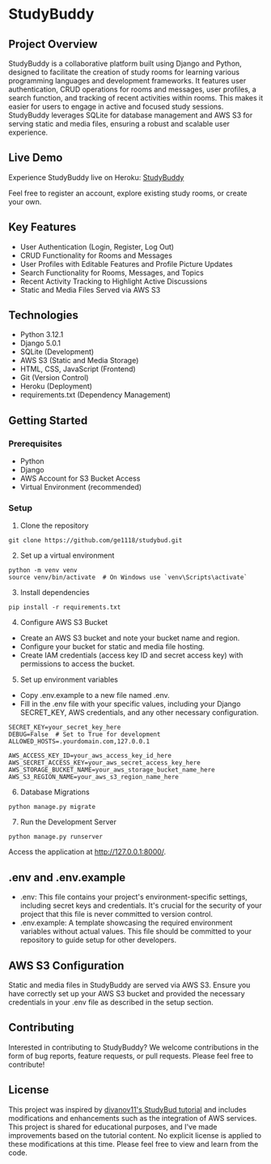 # StudyBuddy

## Project Overview
StudyBuddy is a collaborative platform built using Django and Python, designed to facilitate the creation of study rooms for learning various programming languages and development frameworks. It features user authentication, CRUD operations for rooms and messages, user profiles, a search function, and tracking of recent activities within rooms. This makes it easier for users to engage in active and focused study sessions. StudyBuddy leverages SQLite for database management and AWS S3 for serving static and media files, ensuring a robust and scalable user experience.

## Live Demo
Experience StudyBuddy live on Heroku: [StudyBuddy](https://studybuddy-1f2d333417a5.herokuapp.com/)

Feel free to register an account, explore existing study rooms, or create your own.

## Key Features
- User Authentication (Login, Register, Log Out)
- CRUD Functionality for Rooms and Messages
- User Profiles with Editable Features and Profile Picture Updates
- Search Functionality for Rooms, Messages, and Topics
- Recent Activity Tracking to Highlight Active Discussions
- Static and Media Files Served via AWS S3

## Technologies
- Python 3.12.1
- Django 5.0.1
- SQLite (Development)
- AWS S3 (Static and Media Storage)
- HTML, CSS, JavaScript (Frontend)
- Git (Version Control)
- Heroku (Deployment)
- requirements.txt (Dependency Management)

## Getting Started

### Prerequisites
- Python
- Django
- AWS Account for S3 Bucket Access
- Virtual Environment (recommended)

### Setup
1. Clone the repository
```
git clone https://github.com/ge1118/studybud.git
```

2. Set up a virtual environment
```
python -m venv venv
source venv/bin/activate  # On Windows use `venv\Scripts\activate`
```

3. Install dependencies
```
pip install -r requirements.txt
```

4. Configure AWS S3 Bucket
- Create an AWS S3 bucket and note your bucket name and region.
- Configure your bucket for static and media file hosting.
- Create IAM credentials (access key ID and secret access key) with permissions to access the bucket.

5. Set up environment variables
- Copy .env.example to a new file named .env.
- Fill in the .env file with your specific values, including your Django SECRET_KEY, AWS credentials, and any other necessary configuration.
```
SECRET_KEY=your_secret_key_here
DEBUG=False  # Set to True for development
ALLOWED_HOSTS=.yourdomain.com,127.0.0.1

AWS_ACCESS_KEY_ID=your_aws_access_key_id_here
AWS_SECRET_ACCESS_KEY=your_aws_secret_access_key_here
AWS_STORAGE_BUCKET_NAME=your_aws_storage_bucket_name_here
AWS_S3_REGION_NAME=your_aws_s3_region_name_here
```

6. Database Migrations
```
python manage.py migrate
```

7. Run the Development Server
```
python manage.py runserver
```
Access the application at http://127.0.0.1:8000/.

## .env and .env.example
- .env: This file contains your project's environment-specific settings, including secret keys and credentials. It's crucial for the security of your project that this file is never committed to version control.
- .env.example: A template showcasing the required environment variables without actual values. This file should be committed to your repository to guide setup for other developers.

## AWS S3 Configuration
Static and media files in StudyBuddy are served via AWS S3. Ensure you have correctly set up your AWS S3 bucket and provided the necessary credentials in your .env file as described in the setup section.

## Contributing
Interested in contributing to StudyBuddy? We welcome contributions in the form of bug reports, feature requests, or pull requests. Please feel free to contribute!

## License
This project was inspired by [divanov11's StudyBud tutorial](https://github.com/divanov11/StudyBud/) and includes modifications and enhancements such as the integration of AWS services. This project is shared for educational purposes, and I've made improvements based on the tutorial content. No explicit license is applied to these modifications at this time. Please feel free to view and learn from the code.
